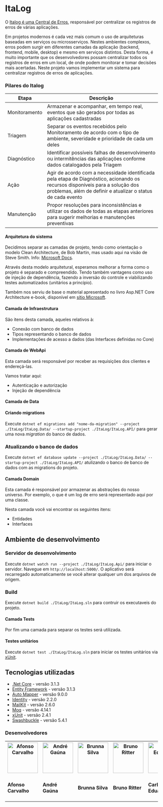 # ItaLog

O [Italog é uma Central de Erros](https://italogsquad1.azurewebsites.net/swagger/index.html), responsável por centralizar os registros de erros de várias aplicações. 

Em projetos modernos é cada vez mais comum o uso de arquiteturas baseadas em serviços ou microsserviços. Nestes ambientes complexos, erros podem surgir em diferentes camadas da aplicação (backend, frontend, mobile, desktop) e mesmo em serviços distintos. Desta forma, é muito importante que os desenvolvedores possam centralizar todos os registros de erros em um local, de onde podem monitorar e tomar decisões mais acertadas. Neste projeto vamos implementar um sistema para centralizar registros de erros de aplicações.



### Pilares do Italog

Etapa     |  Descrição |
--------- | -----------
Monitoramento | Armazenar e acompanhar, em tempo real, eventos que são gerados por todas as aplicações cadastradas
Triagem | Separar os eventos recebidos pelo Monitoramento de acordo com o tipo de ambiente, severidade e prioridade de cada um deles
Diagnóstico | Identificar possíveis falhas de desenvolvimento ou intermitências das aplicações conforme dados catalogados pela Triagem
Ação | Agir de acordo com a necessidade identificada pela etapa de Diagnóstico, acionando os recursos disponíveis para a solução dos problemas, além de definir e atualizar o status de cada evento
Manutenção | Propor resoluções para inconsistências e utilizar os dados de todas as etapas anteriores para sugerir melhorias e manutenções preventivas


#### Arquitetura do sistema

Decidimos separar as camadas de projeto, tendo como orientação o modelo Clean Architecture, de Bob Martin, mas usado aqui na visão de Steve Smith. Info: [Microsoft Docs](https://docs.microsoft.com/en-us/dotnet/architecture/modern-web-apps-azure/common-web-application-architectures).

Através desta modelo arquitetural, esperamos melhorar a forma como o projeto é separado e compreendido. Tendo também vantagens como uso de injeção de dependência, fazendo a inversão do controle e viabilizando testes automatizados (unitários a princípio).

Também nos serviu de base o material apresentado no livro Asp.NET Core Architecture e-book, disponível em [sítio Microsoft](https://dotnet.microsoft.com/download/e-book/aspnet/pdf).

#### Camada de Infraestrutura

São itens desta camada, aqueles relativos à:

* Conexão com banco de dados
* Tipos representando o banco de dados
* Implementações de acesso a dados (das Interfaces definidas no Core)

#### Camada de WebApi

Esta camada será responsável por receber as requisições dos clientes e endereçá-las.

Vamos tratar aqui:

* Autenticação e autorização
* Injeção de dependência


#### Camada de Data

#### Criando migrations

Execute `dotnet ef migrations add "nome-da-migration" --project ./ItaLog/ItaLog.Data/ --startup-project ./ItaLog/ItaLog.API/` para gerar uma nova *migration* do banco de dados.

### Atualizando o banco de dados
Execute `dotnet ef database update --project ./ItaLog/ItaLog.Data/ --startup-project ./ItaLog/ItaLog.API/` atulizando o banco de banco de dados com as migrations do projeto.


#### Camada Domain

Esta camada é responsável por armazenar as abstrações do nosso universo. Por exemplo, o que é um log de erro será representado aqui por uma classe.

Nesta camada você vai encontrar os seguintes itens:

* Entidades
* Interfaces


## Ambiente de desenvolvimento

### Servidor de desenvolvimento
Execute `dotnet watch run --project ./ItaLog/ItaLog.Api/` para iniciar o servidor. Navegue em `http://localhost:5000/`. O aplicativo será recarregado automaticamente se você alterar qualquer um dos arquivos de origem.


### Build
Execute `dotnet build ./ItaLog/ItaLog.sln` para contruir os executaveis do projeto.


#### Camada Tests

Por fim uma camada para separar os testes será utilizada.

#### Testes unitários
Execute `dotnet test ./ItaLog/ItaLog.sln` para iniciar os testes unitários via [xUnit](https://xunit.net/).

## Tecnologias utilizadas
* [.Net Core](https://dotnet.microsoft.com/download/dotnet-core/3.1) - versão 3.1.3
* [Entity Framework](https://docs.microsoft.com/pt-br/ef/) - versão 3.1.3
* [Auto Mapper](https://github.com/AutoMapper/AutoMapper) - versão 9.0.0
* [Identity](https://docs.microsoft.com/pt-br/aspnet/core/security/authentication/identity?view=aspnetcore-3.1&tabs=visual-studio) - versão 2.2.0
* [MailKit](https://github.com/jstedfast/MailKit) - versão 2.6.0
* [Moq](https://github.com/moq/moq4) - versão 4.14.1
* [xUnit](https://xunit.net/) - versão 2.4.1
* [Swashbuckle](https://github.com/domaindrivendev/Swashbuckle) - versão 5.4.1

<!---->
<h3 id="devs"> Desenvolvedores </h3>

<table>
  <tr>
    <th> <a href="https://github.com/afonsohsc" target="_blank"><img src="https://avatars2.githubusercontent.com/u/22382744?s=400&u=0a86e59ab9f329fb01d914000cca899938edbe04&v=4" width="100"
	alt="Afonso Carvalho"></a> </th>
    <th> <a href="https://github.com/andre1gauna" target="_blank"> <img src="https://avatars1.githubusercontent.com/u/56696236?s=400&u=3f5bc4f9e290841f5f24679e8daafa3386e31af7&v=4" width="100"
	alt="André Gaúna"></a> </th>
	<th> <a href="https://github.com/BrunnaMaiaradaSilva" target="_blank"> <img src="https://avatars2.githubusercontent.com/u/45864414?s=460&u=31689f0d56c03fda7bf6052e37158c35bccc7cea&v=4" width="100"
	alt="Brunna Silva"></a> </th>
	<th> <a href="https://github.com/brunoritter123" target="_blank"> <img src="https://avatars2.githubusercontent.com/u/29574914?s=400&u=a92cbc58843885b8233132ee0373241c1a37312d&v=4" width="100"
	alt="Bruno Ritter"></a> </th>
    <th> <a href="https://github.com/Cadulox" target="_blank"> <img src="https://avatars0.githubusercontent.com/u/47247399?s=400&u=7cd0dfdda5675f65a36e1dc75aa8b4ea3343ed98&v=4" width="100"
	alt="Carlos Eduardo"></a> </th>
  </tr>
  <tr>
    <td><h4> Afonso Carvalho</h4></td>
    <td><h4> André Gaúna </h4></td>
	<td><h4> Brunna Silva </h4></td>
	<td><h4> Bruno Ritter </h4></td>
    <td><h4> Carlos Eduardo </h4></td>
  </tr>  
</table>


